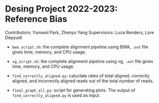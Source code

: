 # Desing Project 2022-2023: Reference Bias

Contributors: Yunseol Park, Zhenyu Yang
Supervisors: Luca Renders, Lore Depyudt

- `bwa_script.sh`: the complete alignment pipeline using BWA, `.out` file gives time, memory, and CPU usage.

- `vg_script.sh`: the complete alignment pipeline using vg, `.out` file gives time, memory, and CPU usage.

- `find_correctly_aligned.py`: caluclate rates of total aligned, correctly aligned, and incorrectly aligned reads out of the total number of reads.

- `final_graph_all.py`: script for generating plots. The output of `find_correctly_aligned.py` is used as input.
